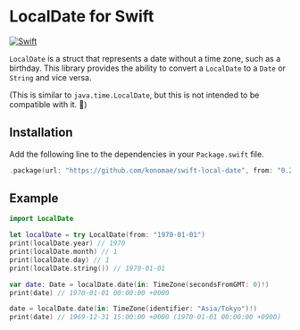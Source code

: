 # LocalDate for Swift

[![Swift](https://github.com/konomae/swift-local-date/actions/workflows/ci.yml/badge.svg)](https://github.com/konomae/swift-local-date/actions/workflows/ci.yml)

`LocalDate` is a struct that represents a date without a time zone, such as a birthday.
This library provides the ability to convert a `LocalDate` to a `Date` or `String` and vice versa.

(This is similar to `java.time.LocalDate`, but this is not intended to be compatible with it. 🙏)

## Installation

Add the following line to the dependencies in your `Package.swift` file.

```swift
.package(url: "https://github.com/konomae/swift-local-date", from: "0.2.0"),
```

## Example

```swift
import LocalDate

let localDate = try LocalDate(from: "1970-01-01")
print(localDate.year) // 1970
print(localDate.month) // 1
print(localDate.day) // 1
print(localDate.string()) // 1970-01-01

var date: Date = localDate.date(in: TimeZone(secondsFromGMT: 0)!)
print(date) // 1970-01-01 00:00:00 +0000

date = localDate.date(in: TimeZone(identifier: "Asia/Tokyo")!)
print(date) // 1969-12-31 15:00:00 +0000 (1970-01-01 00:00:00 +0900)
```
